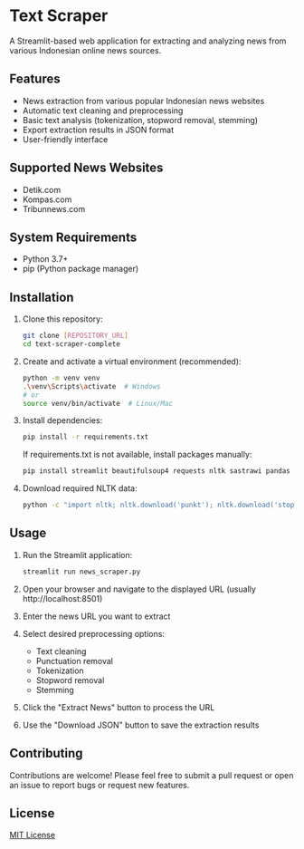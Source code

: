 # Text Scraper

A Streamlit-based web application for extracting and analyzing news from various Indonesian online news sources.

## Features

- News extraction from various popular Indonesian news websites
- Automatic text cleaning and preprocessing
- Basic text analysis (tokenization, stopword removal, stemming)
- Export extraction results in JSON format
- User-friendly interface

## Supported News Websites

- Detik.com
- Kompas.com
- Tribunnews.com

## System Requirements

- Python 3.7+
- pip (Python package manager)

## Installation

1. Clone this repository:
   ```bash
   git clone [REPOSITORY_URL]
   cd text-scraper-complete
   ```

2. Create and activate a virtual environment (recommended):
   ```bash
   python -m venv venv
   .\venv\Scripts\activate  # Windows
   # or
   source venv/bin/activate  # Linux/Mac
   ```

3. Install dependencies:
   ```bash
   pip install -r requirements.txt
   ```

   If requirements.txt is not available, install packages manually:
   ```bash
   pip install streamlit beautifulsoup4 requests nltk sastrawi pandas
   ```

4. Download required NLTK data:
   ```bash
   python -c "import nltk; nltk.download('punkt'); nltk.download('stopwords')"
   ```

## Usage

1. Run the Streamlit application:
   ```bash
   streamlit run news_scraper.py
   ```

2. Open your browser and navigate to the displayed URL (usually http://localhost:8501)

3. Enter the news URL you want to extract

4. Select desired preprocessing options:
   - Text cleaning
   - Punctuation removal
   - Tokenization
   - Stopword removal
   - Stemming

5. Click the "Extract News" button to process the URL

6. Use the "Download JSON" button to save the extraction results

## Contributing

Contributions are welcome! Please feel free to submit a pull request or open an issue to report bugs or request new features.

## License

[MIT License](LICENSE)
   
